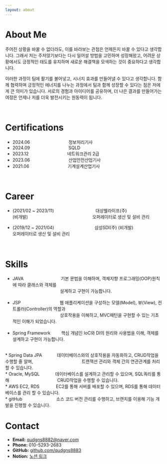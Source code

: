 ```yaml
---
layout: about 
---
```


# About Me
주어진 상황을 바꿀 수 없더라도, 이를 바라보는 관점은 언제든지 바꿀 수 있다고 생각합니다. 그래서 저는 주저앉기보다는 다시 일어설 방법을 고민하며 성장해왔고, 어려운 상황에서도 긍정적인 태도를 유지하며 새로운 해결책을 모색하는 것이 중요하다고 생각합니다.

이러한 과정이 팀에 활기를 불어넣고, 시너지 효과를 만들어낼 수 있다고 생각합니다. 함께 협력하며 긍정적인 에너지를 나누는 과정에서 팀과 함께 성장할 수 있다는 점은 저에게 큰 의미가 있습니다. 서로의 경험과 아이디어를 공유하며, 더 나은 결과를 만들어가는 여정은 언제나 저를 더욱 발전시키는 원동력이 됩니다.

<br/>

# Certifications
* 2024.06<span style="padding-left: 120px;"></span> 정보처리기사
* 2024.09<span style="padding-left: 120px;"></span> SQLD
* 2023.12<span style="padding-left: 120px;"></span> 네트워크관리 2급
* 2023.06<span style="padding-left: 120px;"></span> 산업안전산업기사
* 2021.06<span style="padding-left: 120px;"></span> 기계설계산업기사

<br/>

# Career
* (2021/02 ~ 2023/11) <span style="padding-left: 130px;"></span>대상웰라이프(주)  
      (비개발)<span style="padding-left: 207px;"></span>오퍼레이터로 생산 및 설비 관리

* (2019/12 ~ 2021/04)<span style="padding-left: 130px;"></span>삼성SDI(주) 
  (비개발)<span style="padding-left: 205px;"></span>오퍼레이터로 생산 및 설비 관리

<br/>

# Skills
* JAVA<span style="padding-left: 120px;"></span>기본 문법을 이해하며, 객체지향 프로그래밍(OOP)원칙에 따라 클래스와 객체를   
  <span style="padding-left: 152px;"></span>설계하고 구현이 가능합니다.  
  <br/>
* JSP<span style="padding-left: 125px;"></span>웹 애플리케이션을 구성하는 모델(Model), 뷰(View), 컨트롤러(Controller)의 역할과   
<span style="padding-left: 152px;"></span>상호작용을 이해하고, MVC패턴을 구현할 수 있는 기초적인 이해가 되었습니다.  
  <br/>
* Spring Framework<span style="padding-left: 35px;"></span>핵심 개념인 IoC와 DI의 원리와 사용법을 이해, 객체를 설계하고 구현이 가능합니다.  
<br/>
* Spring Data JPA<span style="padding-left: 48px;"></span>데이터베이스와의 상호작용을 자동화하고, CRUD작업을 수행할 줄 알며,  
<span style="padding-left: 152px;"></span>트랜잭션 관리와 객체 간의 연관관계를 처리할 수 있습니다.  
<br/>
* Oracle, MySQL<span style="padding-left: 50px;"></span>데이터베이스를 설계하고 관리할 수 있으며, SQL쿼리를 통해   
  <span style="padding-left: 150px;"></span>CRUD작업을 수행할 수 있습니다.  
<br/>
* AWS EC2, RDS<span style="padding-left: 53px;"></span>EC2를 통해 서버를 배포할 수 있으며, RDS를 통해 데이터베이스를 관리 할 수 있습니다.  
<br/>
* gitHub <span style="padding-left: 105px;"></span>소스 코드 버전 관리를 수행하고, 브랜치를 이용해 기능 개발을 진행할 수 있습니다.

<br/>

# Contact
* **Email:** [qudgns8882@naver.com](mailto:qudgns8882@naver.com)
* **Phone:** 010-5293-2683
* **GitHub:** [github.com/qudgns8883](https://github.com/qudgns8883?tab=repositories)
* **Notion:** [노션 링크](https://bottlenose-asparagus-798.notion.site/248d53b04dac47ddbb3ddf819a9f2398)
